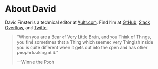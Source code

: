 # About David

David Finster is a technical editor at [Vultr.com](https://www.vultr.com). Find him at [GitHub](https://github.com/dfinr), [Stack Overflow](https://stackoverflow.com/users/13642710/dfinr?tab=profile), and [Twitter](https://twitter.com/dfinr).

> “When you are a Bear of Very Little Brain, and you Think of Things, you find sometimes that a Thing which seemed very Thingish inside you is quite different when it gets out into the open and has other people looking at it.”  
> 
> —Winnie the Pooh
